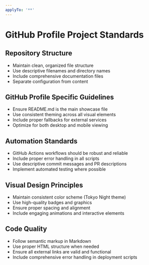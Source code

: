 ```yaml
---
applyTo: '**'
---
```

# GitHub Profile Project Standards

## Repository Structure
- Maintain clean, organized file structure
- Use descriptive filenames and directory names
- Include comprehensive documentation files
- Separate configuration from content

## GitHub Profile Specific Guidelines
- Ensure README.md is the main showcase file
- Use consistent theming across all visual elements
- Include proper fallbacks for external services
- Optimize for both desktop and mobile viewing

## Automation Standards
- GitHub Actions workflows should be robust and reliable
- Include proper error handling in all scripts
- Use descriptive commit messages and PR descriptions
- Implement automated testing where possible

## Visual Design Principles
- Maintain consistent color scheme (Tokyo Night theme)
- Use high-quality badges and graphics
- Ensure proper spacing and alignment
- Include engaging animations and interactive elements

## Code Quality
- Follow semantic markup in Markdown
- Use proper HTML structure when needed
- Ensure all external links are valid and functional
- Include comprehensive error handling in deployment scripts